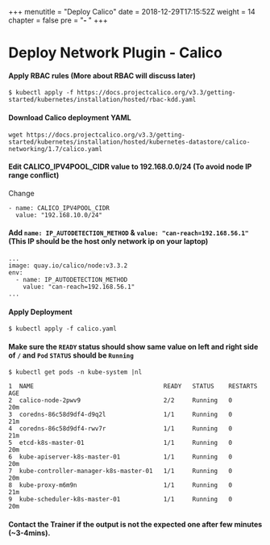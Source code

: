 +++
menutitle = "Deploy Calico"
date = 2018-12-29T17:15:52Z
weight = 14
chapter = false
pre = "<b>- </b>"
+++

# Deploy Network Plugin - Calico

#### Apply RBAC rules (More about RBAC will discuss later)
```shell
$ kubectl apply -f https://docs.projectcalico.org/v3.3/getting-started/kubernetes/installation/hosted/rbac-kdd.yaml
```

#### Download Calico deployment YAML
```
wget https://docs.projectcalico.org/v3.3/getting-started/kubernetes/installation/hosted/kubernetes-datastore/calico-networking/1.7/calico.yaml
```

#### Edit CALICO_IPV4POOL_CIDR value to 192.168.0.0/24 (To avoid node IP range conflict)
Change
```
- name: CALICO_IPV4POOL_CIDR
  value: "192.168.10.0/24"
```

#### Add `name: IP_AUTODETECTION_METHOD` & `value: "can-reach=192.168.56.1"` (This IP should be the host only network ip on your laptop)
```
...
image: quay.io/calico/node:v3.3.2
env:
  - name: IP_AUTODETECTION_METHOD
    value: "can-reach=192.168.56.1"
...
```

#### Apply Deployment
```shell
$ kubectl apply -f calico.yaml
```

#### Make sure the `READY` status should show same value on left and right side of `/` and  `Pod` `STATUS` should be `Running`
```shell
$ kubectl get pods -n kube-system |nl
```

```console
1  NAME                                    READY   STATUS    RESTARTS   AGE
2  calico-node-2pwv9                       2/2     Running   0          20m
3  coredns-86c58d9df4-d9q2l                1/1     Running   0          21m
4  coredns-86c58d9df4-rwv7r                1/1     Running   0          21m
5  etcd-k8s-master-01                      1/1     Running   0          20m
6  kube-apiserver-k8s-master-01            1/1     Running   0          20m
7  kube-controller-manager-k8s-master-01   1/1     Running   0          20m
8  kube-proxy-m6m9n                        1/1     Running   0          21m
9  kube-scheduler-k8s-master-01            1/1     Running   0          20m
```

#### Contact the Trainer if the output is not the expected one after few minutes (~3-4mins).
